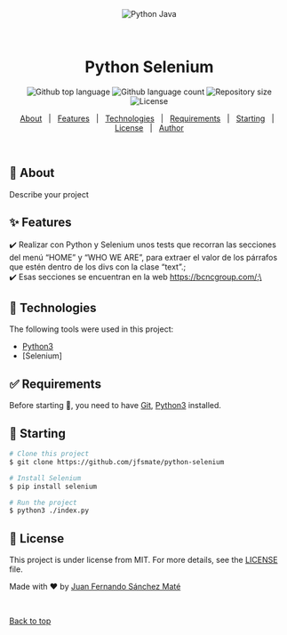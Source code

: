 <div align="center" id="top"> 
  <img src="./.github/app.gif" alt="Python Java" />

  &#xa0;

  <!-- <a href="https://pythonjava.netlify.app">Demo</a> -->
</div>

<h1 align="center">Python Selenium</h1>

<p align="center">
  <img alt="Github top language" src="https://img.shields.io/github/languages/top/jfsmate/python-selenium?color=56BEB8">

  <img alt="Github language count" src="https://img.shields.io/github/languages/count/jfsmate/python-selenium?color=56BEB8">

  <img alt="Repository size" src="https://img.shields.io/github/repo-size/jfsmate/python-selenium?color=56BEB8">

  <img alt="License" src="https://img.shields.io/github/license/jfsmate/python-selenium?color=56BEB8">

</p>

<!-- Status -->

<!-- <h4 align="center"> 
	🚧  Python Selenium 🚀 Under construction...  🚧
</h4> 

<hr> -->

<p align="center">
  <a href="#dart-about">About</a> &#xa0; | &#xa0; 
  <a href="#sparkles-features">Features</a> &#xa0; | &#xa0;
  <a href="#rocket-technologies">Technologies</a> &#xa0; | &#xa0;
  <a href="#white_check_mark-requirements">Requirements</a> &#xa0; | &#xa0;
  <a href="#checkered_flag-starting">Starting</a> &#xa0; | &#xa0;
  <a href="#memo-license">License</a> &#xa0; | &#xa0;
  <a href="https://github.com/jfsmate" target="_blank">Author</a>
</p>

<br>

## :dart: About ##

Describe your project

## :sparkles: Features ##

:heavy_check_mark: Realizar con Python y Selenium unos tests que recorran las secciones del menú “HOME” y “WHO WE ARE”, para extraer el valor de los párrafos que estén dentro de los divs con la clase “text”.;\
:heavy_check_mark: Esas secciones se encuentran en la web https://bcncgroup.com/;\

## :rocket: Technologies ##

The following tools were used in this project:

- [Python3](https://www.python.org/)
- [Selenium]

## :white_check_mark: Requirements ##

Before starting :checkered_flag:, you need to have [Git](https://git-scm.com), [Python3](https://www.python.org/downloads/) installed.

## :checkered_flag: Starting ##

```bash
# Clone this project
$ git clone https://github.com/jfsmate/python-selenium

# Install Selenium
$ pip install selenium

# Run the project
$ python3 ./index.py

```

## :memo: License ##

This project is under license from MIT. For more details, see the [LICENSE](LICENSE.md) file.


Made with :heart: by <a href="https://github.com/jfsmate" target="_blank">Juan Fernando Sánchez Maté</a>

&#xa0;

<a href="#top">Back to top</a>

